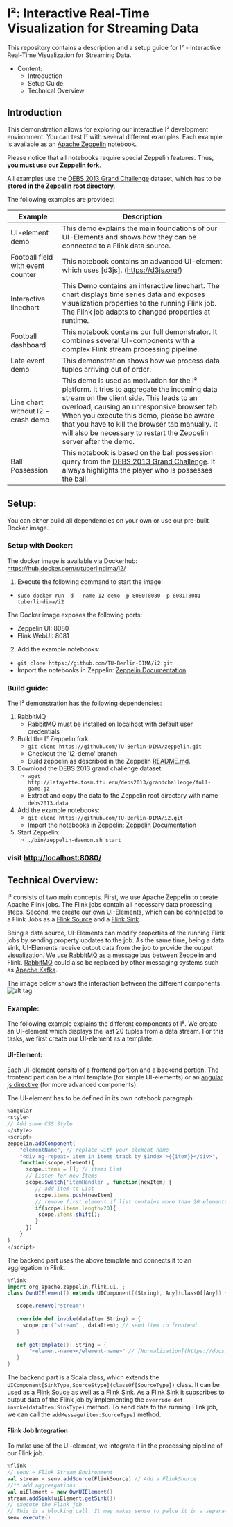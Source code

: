 
# I²: Interactive Real-Time Visualization for Streaming Data

This repository contains a description and a setup guide for I² - Interactive Real-Time Visualization for Streaming Data.
- Content:
  -	Introduction
  -	Setup Guide
  -	Technical Overview

## Introduction
This demonstration allows for exploring our interactive I² development environment.
You can test I² with several different examples. Each example is available as an [Apache Zeppelin](https://zeppelin.apache.org/) notebook.

Please notice that all notebooks require special Zeppelin features. Thus, **you must use our Zeppelin fork**. 

All examples use the [DEBS 2013 Grand Challenge](http://dl.acm.org/citation.cfm?id=2488283) dataset, which has to be **stored in the Zeppelin root directory**. 

The following examples are provided:

|Example 				                        |Description 				                    |
|---------------------------------------|---------------------------------------|
|UI-element demo      			            | This demo explains the main foundations of our UI-Elements and shows how they can be connected to a Flink data source.                                   | 
|Football field with event counter    	| This notebook contains an advanced UI-element which uses [d3js].							(https://d3js.org/)  		                                                    | 
|Interactive linechart			            | This Demo contains an interactive linechart. The chart displays time series data and exposes visualization properties to the running Flink job. The Flink job adapts to changed properties at runtime.                            |
|Football dashboard			                | This notebook contains our full demonstrator. It combines several UI-components with a complex Flink stream processing pipeline.                              					|
|Late event demo		                    | This demonstration shows how we process data tuples arriving out of order. |
|Line chart without I2 - crash demo     | This demo is used as motivation for the I² platform. It tries to aggregate the incoming data stream on the client side. This leads to an overload, causing an unresponsive browser tab. When you execute this demo, please be aware that you have to kill the browser tab manually. It will also be necessary to restart the Zeppelin server after the demo. |
|Ball Possession | This notebook is based on the ball possession query from the [DEBS 2013 Grand Challenge](http://dl.acm.org/citation.cfm?id=2488283). It always highlights the player who is possesses the ball.|
## Setup:
You can either build all dependencies on your own or use our pre-built Docker image.

### Setup with Docker:

The docker image is available via Dockerhub:
https://hub.docker.com/r/tuberlindima/i2/

1. Execute the following command to start the image:
  - `sudo docker run -d --name I2-demo -p 8080:8080 -p 8081:8081 tuberlindima/i2`

  The Docker image exposes the following ports:
  - Zeppelin UI: 8080
  - Flink WebUI: 8081

2. Add the example notebooks:
  -   `git clone https://github.com/TU-Berlin-DIMA/i2.git`
   -   Import the notebooks in Zeppelin: [Zeppelin Documentation](https://zeppelin.apache.org/docs/0.6.1/quickstart/explorezeppelinui.html)


### Build guide:

The I² demonstration has the following dependencies:
 1. RabbitMQ
    - RabbitMQ must be installed on localhost with default user credentials
 2. Build the I² Zeppelin fork:    
    -   `git clone https://github.com/TU-Berlin-DIMA/zeppelin.git`
    -   Checkout the 'i2-demo' branch
    -   Build zeppelin as described in the Zeppelin [README.md](https://github.com/SWC-SENSE/zeppelin/blob/master/README.md).
 3. Download the DEBS 2013 grand challenge dataset:
    -   `wget http://lafayette.tosm.ttu.edu/debs2013/grandchallenge/full-game.gz`
    -   Extract and copy the data to the Zeppelin root directory with name `debs2013.data`
 4. Add the example notebooks:
    -   `git clone https://github.com/TU-Berlin-DIMA/i2.git`
    -   Import the notebooks in Zeppelin: [Zeppelin Documentation](https://zeppelin.apache.org/docs/0.6.1/quickstart/explorezeppelinui.html)
 5. Start Zeppelin:
    -   `./bin/zeppelin-daemon.sh start` 

### visit [http://localhost:8080/](http://localhost:8080/)
    

## Technical Overview:
I² consists of two main concepts. First, we use Apache Zeppelin to create Apache Flink jobs. The Flink jobs contain all necessary data processing steps. Second, we create our own UI-Elements, which can be connected to a Flink Jobs as a [Flink Source](https://ci.apache.org/projects/flink/flink-docs-release-1.1/apis/streaming/index.html#data-sources) and a [Flink Sink](https://ci.apache.org/projects/flink/flink-docs-release-1.1/apis/streaming/index.html#data-sinks).

Being a data source, UI-Elements can modify properties of the running Flink jobs by sending property updates to the job.
As the same time, being a data sink, UI-Elements receive output data from the job to provide the output visualization.
We use [RabbitMQ](https://www.rabbitmq.com/) as a message bus between Zeppelin and Flink. [RabbitMQ](https://www.rabbitmq.com/) could also be replaced by other messaging systems such as [Apache Kafka](https://kafka.apache.org/).

The image below shows the interaction between the different components:
![alt tag](https://github.com/SWC-SENSE/i2-demonstrator/blob/master/i2_diagram.jpg?raw=true)

### Example:
The following example explains the different components of I².
We create an UI-element which displays the last 20 tuples from a data stream. 
For this tasks, we first create our UI-element as a template.

#### UI-Element:
Each UI-element consits of a frontend portion and a backend portion.
The frontend part can be a html template (for simple UI-elements) or an [angular js directive](https://docs.angularjs.org/guide/directive) (for more advanced components).

The UI-element has to be defined in its own notebook paragraph:
```javascript
%angular
<style>
// Add some CSS Style
</style>
<script>
zeppelin.addComponent(
    "elementName", // replace with your element name
    "<div ng-repeat='item in items track by $index'>{{item}}</div>",
    function(scope,element){
      scope.items = []; // items List
      // Listen for new Items
      scope.$watch('itemHandler', function(newItem) { 
         // add Item to List
         scope.items.push(newItem) 
         // remove first element if list contains more than 20 elements.
         if(scope.items.length>20){
          scope.items.shift();
         }
      })     
    }
)
</script>
```

The backend part uses the above template and connects it to an aggregation in Flink.

```scala
%flink
import org.apache.zeppelin.flink.ui._;
class OwnUIElement() extends UIComponent[(String), Any](classOf[Any]) {

   scope.remove("stream")
   
   override def invoke(dataItem:String) = {
     scope.put("stream" , dataItem); // send item to frontend
   }
   
   def getTemplate(): String = {
       "<element-name></element-name>" // [Normalization](https://docs.angularjs.org/guide/directive)
   }
}
```
The backend part is a Scala class, which extends the `UIComponent[SinkType,SourceStype](classOf[SourceType])` class. It can be used as a [Flink Souce](https://ci.apache.org/projects/flink/flink-docs-release-1.1/apis/streaming/index.html#data-sources) as well as a [Flink Sink](https://ci.apache.org/projects/flink/flink-docs-release-1.1/apis/streaming/index.html#data-sinks).
As a [Flink Sink](https://ci.apache.org/projects/flink/flink-docs-release-1.1/apis/streaming/index.html#data-sinks) it subscribes to output data of the Flink job by implementing the `override def invoke(dataItem:SinkType)` method.
To send data to the running Flink job, we can call the `addMessage(item:SourceType)` method.


#### Flink Job Integration
To make use of the UI-element, we integrate it in the processing pipeline of our Flink job.
```scala
%flink
// senv = Flink Stream Environment
val stream = senv.addSource(FlinkSource) // Add a FlinkSource
//** add aggreagations ...
val uiElement = new OwnUIElement()
stream.addSink(uiElement.getSink())
// execute the Flink job.
// This is a blocking call. It may makes sense to palce it in a separated notebook paragraph. 
senv.execute() 
```



    
    
    






